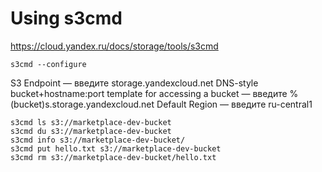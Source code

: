 # Using s3cmd

https://cloud.yandex.ru/docs/storage/tools/s3cmd


```
s3cmd --configure
```

S3 Endpoint — введите storage.yandexcloud.net
DNS-style bucket+hostname:port template for accessing a bucket — введите %(bucket)s.storage.yandexcloud.net
Default Region — введите ru-central1

```
s3cmd ls s3://marketplace-dev-bucket
s3cmd du s3://marketplace-dev-bucket
s3cmd info s3://marketplace-dev-bucket/
s3cmd put hello.txt s3://marketplace-dev-bucket
s3cmd rm s3://marketplace-dev-bucket/hello.txt
```